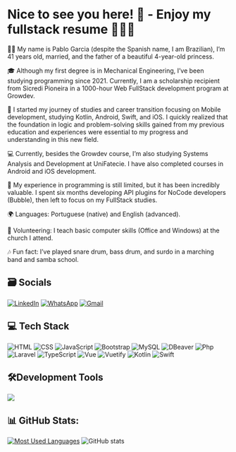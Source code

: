 # Nice to see you here! 🤩 - Enjoy my fullstack resume 🚀🧑‍💻

👨‍💻 My name is Pablo Garcia (despite the Spanish name, I am Brazilian), I’m 41 years old, married, and the father of a beautiful 4-year-old princess.

🎓 Although my first degree is in Mechanical Engineering, I’ve been studying programming since 2021. Currently, I am a scholarship recipient from Sicredi Pioneira in a 1000-hour Web FullStack development program at Growdev.

📱 I started my journey of studies and career transition focusing on Mobile development, studying Kotlin, Android, Swift, and iOS. I quickly realized that the foundation in logic and problem-solving skills gained from my previous education and experiences were essential to my progress and understanding in this new field.

💻 Currently, besides the Growdev course, I’m also studying Systems Analysis and Development at UniFatecie. I have also completed courses in Android and iOS development.

🔧 My experience in programming is still limited, but it has been incredibly valuable. I spent six months developing API plugins for NoCode developers (Bubble), then left to focus on my FullStack studies.

🌍 Languages: Portuguese (native) and English (advanced).

🤝 Volunteering: I teach basic computer skills (Office and Windows) at the church I attend.

🎶 Fun fact: I’ve played snare drum, bass drum, and surdo in a marching band and samba school.

<!--
Versão do texto em Português:
👨‍💻 Meu nome é Pablo Garcia (apesar do nome espanhol, sou brasileiro), tenho 41 anos, sou casado e pai de uma linda princesa de 4 anos.

🎓 Embora minha primeira graduação seja em Engenharia Mecânica, estudo programação desde 2021. Atualmente, sou bolsista da Sicredi Pioneira em um programa de formação Web FullStack na Growdev, com uma carga horária de 1000 horas.

📱 Comecei minha trajetória de estudos e transição de carreira focando em Mobile, estudando Kotlin, Android, Swift e iOS. Logo percebi que a base em lógica e a experiência em resolução de problemas, adquiridas na minha formação e experiências anteriores, foram fundamentais para o meu progresso e entendimento nesta nova área.

💻 Atualmente, além do curso na Growdev, estudo Análise e Desenvolvimento de Sistemas na UniFatecie. Já fiz cursos de Android e iOS também.

🔧 Minha experiência na área de programação ainda é pouca, mas foi valiosa e de muito aprendizado para mim, foram 6 meses fazendo plugins de API para desenvolvedores NoCode (Bubble), saí para focar estudos no curso de FullStack.

🌍 Idiomas: Português (nativo) e Inglês (avançado).  
🤝 Voluntariado: Dou aulas de informática básica (Office e Windows) na igreja que frequento.  
🎶 Curiosidades: Já toquei tarol, surdo e bumbo em banda marcial e escola de samba.
-->

## 🗃️ Socials
[![LinkedIn](https://img.shields.io/badge/LinkedIn-0077B5?style=for-the-badge&logo=linkedin&logoColor=white)](https://www.linkedin.com/in/pablogarciadev/)
[![WhatsApp](https://img.shields.io/badge/WhatsApp-25D366?style=for-the-badge&logo=whatsapp&logoColor=white)](https://api.whatsapp.com/send?phone=5551993482929)
[![Gmail](https://img.shields.io/badge/Gmail-D14836?style=for-the-badge&logo=gmail&logoColor=white)](mailto:contato.pablorobertodev@gmail.com)

## 💻 Tech Stack
![HTML](https://img.shields.io/badge/Html5-f25e02?style=for-the-badge&logo=html5&logoColor=white)
![CSS](https://img.shields.io/badge/CSS3-2d84e0?style=for-the-badge&logo=css3&logoColor=white)
![JavaScript](https://img.shields.io/badge/JavaScript-1f1f1f?style=for-the-badge&logo=javascript&logoColor=yellow)
![Bootstrap](https://img.shields.io/badge/Bootstrap-7b5fed?style=for-the-badge&logo=bootstrap&logoColor=white)
![MySQL](https://img.shields.io/badge/MySQL-967ef7?style=for-the-badge&logo=mysql&logoColor=white)
![DBeaver](https://img.shields.io/badge/DBeaver-5493f7?style=for-the-badge&logo=dbeaver&logoColor=white)
![Php](https://img.shields.io/badge/Php-31283b?style=for-the-badge&logo=php&logoColor=b079f2)
![Laravel](https://img.shields.io/badge/Laravel-f5663b?style=for-the-badge&logo=laravel&logoColor=white)
![TypeScript](https://img.shields.io/badge/typescript-132c5b?style=for-the-badge&logo=typescript&logoColor=%4071bd)
![Vue](https://img.shields.io/badge/vuejs-%2335495e.svg?style=for-the-badge&logo=vuedotjs&logoColor=%234FC08D)
![Vuetify](https://img.shields.io/badge/vuetify-%2335495e.svg?style=for-the-badge&logo=vuetify&logoColor=%4492a9)
![Kotlin](https://img.shields.io/badge/kotlin-573ba9?style=for-the-badge&logo=kotlin&logoColor=%4492a9)
![Swift](https://img.shields.io/badge/swift-eda344?style=for-the-badge&logo=swift&logoColor=%4492a9)

## 🛠️Development Tools
<p align="left">
  <a href="https://skillicons.dev">
    <img src="https://skillicons.dev/icons?i=androidstudio,apple,vscode,figma,postman,github,git,discord,idea,powershell&perline=10" />
  </a>
</p>

## 📊 GitHub Stats:

[![Most Used Languages](https://github-readme-stats-git-masterrstaa-rickstaa.vercel.app/api/top-langs/?username=PabloGarcia48&line_height=10&card_width=290&layout=compact&hide_title=false&count_private=true&langs_count=8&show_icons=true&title_color=FF00F6&hide=blade&bg_color=000&text_color=8B8B8B&border_radius=3&border_color=561760&count_private=true)](https://github.com/PabloGarcia48/github-readme-stats)
![GitHub stats](https://github-readme-stats-git-masterrstaa-rickstaa.vercel.app/api?username=PabloGarcia48&hide_title=true&show_icons=true&include_all_commits=false&count_private=true&line_height=25&hide=issues&bg_color=000&title_color=FF00F6&text_color=FFF&border_radius=3&border_color=36123c&icon_color=FF00F6&theme=jolly)
<br>

<!--
# 📊 GitHub Stats:
<div align="left">
  <a href="https://github.com/PabloGarcia48">
  <img height="140em" src="https://github-readme-stats.vercel.app/api?username=PabloGarcia48&show_icons=true&theme=dracula&include_all_commits=true&count_private=true"/_>
  <img height="140em" src="https://github-readme-stats.vercel.app/api/top-langs/?username=PabloGarcia48&layout=compact&langs_count=7&theme=dracula"/_>
</div>
-->
